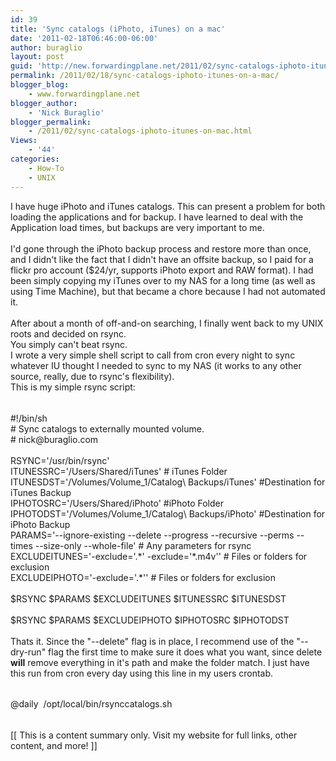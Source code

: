 ```yaml
---
id: 39
title: 'Sync catalogs (iPhoto, iTunes) on a mac'
date: '2011-02-18T06:46:00-06:00'
author: buraglio
layout: post
guid: 'http://new.forwardingplane.net/2011/02/sync-catalogs-iphoto-itunes-on-a-mac/'
permalink: /2011/02/18/sync-catalogs-iphoto-itunes-on-a-mac/
blogger_blog:
    - www.forwardingplane.net
blogger_author:
    - 'Nick Buraglio'
blogger_permalink:
    - /2011/02/sync-catalogs-iphoto-itunes-on-mac.html
Views:
    - '44'
categories:
    - How-To
    - UNIX
---
```


<div><div><div>I have huge iPhoto and iTunes catalogs. This can present a problem for both loading the applications and for backup. I have learned to deal with the Application load times, but backups are very important to me.</div><div><br /></div><div>I'd gone through the iPhoto backup process and restore more than once, and I didn't like the fact that I didn't have an offsite backup, so I paid for a flickr pro account ($24/yr, supports iPhoto export and RAW format). I had been simply copying my iTunes over to my NAS for a long time (as well as using Time Machine), but that became a chore because I had not automated it.</div><div><br /></div><div>After about a month of off-and-on searching, I finally went back to my UNIX roots and decided on rsync.</div><div>You simply can't beat rsync.</div><div>I wrote a very simple shell script to call from cron every night to sync whatever IU thought I needed to sync to my NAS (it works to any other source, really, due to rsync's flexibility).</div></div></div><div>This is my simple rsync script:</div><div><br /><div style="font-size: small; "><br /></div><div><div><span>#!/bin/sh</span></div><div><span># Sync catalogs to externally mounted volume.</span></div><div><span># nick@buraglio.com</span></div><div><span><br /></span></div><div><span>RSYNC='/usr/bin/rsync'</span></div><div><span>ITUNESSRC='/Users/Shared/iTunes' # iTunes Folder</span></div><div><span>ITUNESDST='/Volumes/Volume_1/Catalog\ Backups/iTunes' #Destination for iTunes Backup</span></div><div><span>IPHOTOSRC='/Users/Shared/iPhoto' #iPhoto Folder</span></div><div><span>IPHOTODST='/Volumes/Volume_1/Catalog\ Backups/iPhoto' #Destination for iPhoto Backup</span></div><div><span>PARAMS='--ignore-existing --delete --progress --recursive --perms --times --size-only --whole-file' # Any parameters for rsync</span></div><div><span>EXCLUDEITUNES='-exclude='.*' -exclude='*.m4v'' # Files or folders for exclusion</span></div><div><span>EXCLUDEIPHOTO='-exclude='.*'' # Files or folders for exclusion</span></div><div><span><br /></span></div><div><span>$RSYNC $PARAMS $EXCLUDEITUNES $ITUNESSRC $ITUNESDST</span></div><div><span><br /></span></div><div><span>$RSYNC $PARAMS $EXCLUDEIPHOTO $IPHOTOSRC $IPHOTODST</span></div><div><span><br /></span></div></div><div><div><span>Thats it. Since the "--delete" flag is in place, I recommend use of the "--dry-run" flag the first time to make sure it does what you want, since delete <b>will</b> remove everything in it's path and make the folder match. I just have this run from cron every day using this line in my users crontab.</span></div><div style="font-size: small; "><br /></div><div style="font-size: small; "><br /></div><div><div><div><span>@daily<span style="white-space: pre; ">  </span>/opt/local/bin/rsynccatalogs.sh</span></div></div></div><div style="font-size: small; "><br /></div></div><div><br /></div></div><div>[[ This is a content summary only. Visit my website for full links, other content, and more! ]]</div>
